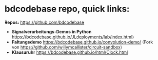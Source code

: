 # bdcodebase repo, quick links:
**Repos:** https://github.com/bdcodebase

- **Signalverarbeitungs-Demos in Python** https://bdcodebase.github.io/JLdeployments/lab/index.html)
- **Faltungsdemo** https://bdcodebase.github.io/convolution-demo/ (Fork von https://github.com/willymcallister/circuit-sandbox)
- **Klausuruhr** https://bdcodebase.github.io/html/Clock.html
